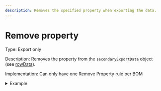 ```yaml
---
description: Removes the specified property when exporting the data.
---
```


# Remove property

Type: Export only

Description: Removes the property from the `secondaryExportData` object (see [rowData](../advanced-scripting.md)).

Implementation: Can only have one Remove Property rule per BOM

<details>

<summary>Example</summary>

* You have created Property Mapping that is unique to certain components (for example, you created a Property Mapping with an accessor of Calculated Volume. You are using it to compare values onscreen, but you do not want to send this property to your Data Source). \
  \
  In this case, you would create a rule to remove the property before exporting the data to your Data Sources.

- Lastly, remember to check for which Data Sources this rule should apply. In the example below the rule will only apply to the Secondary Data Source, in other words, the property not be removed for the Primary Data Source, but it will be removed for the Secondary Data Source.

<img src="../../../.gitbook/assets/image (21).png" alt="" data-size="original">





</details>

